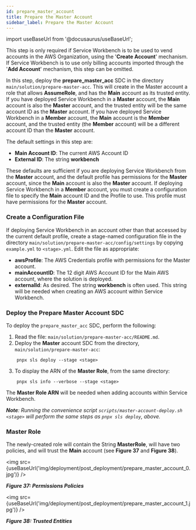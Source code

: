 ```yaml
---
id: prepare_master_account
title: Prepare the Master Account
sidebar_label: Prepare the Master Account
---
```


import useBaseUrl from '@docusaurus/useBaseUrl';

This step is only required if Service Workbench is to be used to vend accounts in the AWS Organization, using the '**Create Account**' mechanism.  If Service Workbench is to use only billing accounts imported through the '**Add Account**' mechanism, this step can be omitted.

In this step, deploy the **prepare_master_acc** SDC in the directory `main/solution/prepare-master-acc`.  This will create in the Master account a role that allows **AssumeRole**, and has the **Main** account as its trusted entity.  If you have deployed Service Workbench in a **Master** account, the **Main** account is also the **Master** account, and the trusted entity will be the same account ID as the **Master** account.  If you have deployed Service Workbench in a **Member** account, the **Main** account is the **Member** account, and the trusted entity (the **Member** account) will be a different account ID than the **Master** account.

The default settings in this step are:
* **Main Account ID**: The current AWS Account ID
* **External ID**: The string **workbench**

These defaults are sufficient if you are deploying Service Workbench from the **Master** account, and the default profile has permissions for the **Master** account, since the **Main** account is also the **Master** account.  If deploying Service Workbench in a **Member** account, you must create a configuration file to specify the **Main** account ID and the Profile to use.  This profile must have permissions for the **Master** account.

### Create a Configuration File

If deploying Service Workbench in an account other than that accessed by the current default profile, create a stage-named configuration file in the directory `main/solution/prepare-master-acc/config/settings` by copying `example.yml` to `<stage>.yml`.  Edit the file as appropriate:
* **awsProfile**: The AWS Credentials profile with permissions for the Master account.
* **mainAccountID**: The 12 digit AWS Account ID for the Main AWS account, where the solution is deployed.
* **externalId**: As desired.  The string **workbench** is often used.  This string will be needed when creating an AWS account within Service Workbench.

### Deploy the Prepare Master Account SDC

To deploy the `prepare_master_acc` SDC, perform the following: 
 
1. Read the file: `main/solution/prepare-master-acc/README.md`.  
2. Deploy the **Master** account SDC from the directory,  `main/solution/prepare-master-acc`:

```{.sh}
    pnpx sls deploy --stage <stage>
```

3. To display the ARN of the **Master Role**, from the same directory:

```{.sh}
    pnpx sls info --verbose --stage <stage>
```

The **Master Role ARN** will be needed when adding accounts within Service Workbench.

_**Note**: Running the convenience script `scripts/master-account-deploy.sh <stage>` will perform the same steps as `pnpx sls deploy`, above._

### Master Role

The newly-created role will contain the String **MasterRole**, will have two policies, and will trust the **Main** account (see **Figure 37** and **Figure 38**). 

<img src={useBaseUrl('img/deployment/post_deployment/prepare_master_account_0.jpg')} />

_**Figure 37: Permissions Policies**_

<img src={useBaseUrl('img/deployment/post_deployment/prepare_master_account_1.jpg')} />

_**Figure 38: Trusted Entities**_
                            